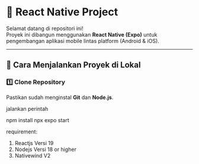 # 📱 React Native Project

Selamat datang di repositori ini!  
Proyek ini dibangun menggunakan **React Native (Expo)** untuk pengembangan aplikasi mobile lintas platform (Android & iOS).

---

## 🚀 Cara Menjalankan Proyek di Lokal

### 1️⃣ Clone Repository
Pastikan sudah menginstal **Git** dan **Node.js**.

jalankan perintah

npm install
npx expo start

requirement: 
 1. Reactjs Versi 19
 2. Nodejs Versi 18 or higher
 3. Nativewind V2